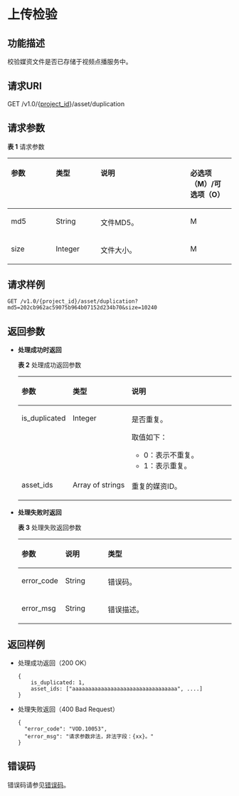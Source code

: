 # 上传检验<a name="ZH-CN_TOPIC_0161183689"></a>

## 功能描述<a name="section741313354348"></a>

校验媒资文件是否已存储于视频点播服务中。

## 请求URI<a name="zh-cn_topic_0128109922_zh-cn_topic_0127940850_section5627230172812"></a>

GET /v1.0/\{[project\_id](获取项目ID.md)\}/asset/duplication

## 请求参数<a name="zh-cn_topic_0128109922_zh-cn_topic_0127940850_section13573338112812"></a>

**表 1**  请求参数

<a name="zh-cn_topic_0128109922_zh-cn_topic_0127940850_table11962631"></a>
<table><thead align="left"><tr id="zh-cn_topic_0128109922_zh-cn_topic_0127940850_row4709306"><th class="cellrowborder" valign="top" width="20%" id="mcps1.2.5.1.1"><p id="zh-cn_topic_0128109922_zh-cn_topic_0127940850_p45909486"><a name="zh-cn_topic_0128109922_zh-cn_topic_0127940850_p45909486"></a><a name="zh-cn_topic_0128109922_zh-cn_topic_0127940850_p45909486"></a>参数</p>
</th>
<th class="cellrowborder" valign="top" width="20%" id="mcps1.2.5.1.2"><p id="zh-cn_topic_0128109922_zh-cn_topic_0127940850_p27680879"><a name="zh-cn_topic_0128109922_zh-cn_topic_0127940850_p27680879"></a><a name="zh-cn_topic_0128109922_zh-cn_topic_0127940850_p27680879"></a>类型</p>
</th>
<th class="cellrowborder" valign="top" width="40%" id="mcps1.2.5.1.3"><p id="zh-cn_topic_0128109922_zh-cn_topic_0127940850_p27558692"><a name="zh-cn_topic_0128109922_zh-cn_topic_0127940850_p27558692"></a><a name="zh-cn_topic_0128109922_zh-cn_topic_0127940850_p27558692"></a>说明</p>
</th>
<th class="cellrowborder" valign="top" width="20%" id="mcps1.2.5.1.4"><p id="p512895812224"><a name="p512895812224"></a><a name="p512895812224"></a>必选项（M）/可选项（O）</p>
</th>
</tr>
</thead>
<tbody><tr id="row9016510488"><td class="cellrowborder" valign="top" width="20%" headers="mcps1.2.5.1.1 "><p id="p17278331141213"><a name="p17278331141213"></a><a name="p17278331141213"></a><span>md5</span></p>
</td>
<td class="cellrowborder" valign="top" width="20%" headers="mcps1.2.5.1.2 "><p id="p1321151483"><a name="p1321151483"></a><a name="p1321151483"></a>String</p>
</td>
<td class="cellrowborder" valign="top" width="40%" headers="mcps1.2.5.1.3 "><p id="p11987164231317"><a name="p11987164231317"></a><a name="p11987164231317"></a>文件MD5。</p>
</td>
<td class="cellrowborder" valign="top" width="20%" headers="mcps1.2.5.1.4 "><p id="p442645814138"><a name="p442645814138"></a><a name="p442645814138"></a>M</p>
</td>
</tr>
<tr id="zh-cn_topic_0128109922_zh-cn_topic_0127940850_row14539135243618"><td class="cellrowborder" valign="top" width="20%" headers="mcps1.2.5.1.1 "><p id="zh-cn_topic_0128109922_zh-cn_topic_0127940850_p35404528369"><a name="zh-cn_topic_0128109922_zh-cn_topic_0127940850_p35404528369"></a><a name="zh-cn_topic_0128109922_zh-cn_topic_0127940850_p35404528369"></a>size</p>
</td>
<td class="cellrowborder" valign="top" width="20%" headers="mcps1.2.5.1.2 "><p id="zh-cn_topic_0128109922_zh-cn_topic_0127940850_p18540105216368"><a name="zh-cn_topic_0128109922_zh-cn_topic_0127940850_p18540105216368"></a><a name="zh-cn_topic_0128109922_zh-cn_topic_0127940850_p18540105216368"></a>Integer</p>
</td>
<td class="cellrowborder" valign="top" width="40%" headers="mcps1.2.5.1.3 "><p id="p654362091413"><a name="p654362091413"></a><a name="p654362091413"></a>文件大小。</p>
</td>
<td class="cellrowborder" valign="top" width="20%" headers="mcps1.2.5.1.4 "><p id="zh-cn_topic_0128109922_zh-cn_topic_0127940850_p155408523369"><a name="zh-cn_topic_0128109922_zh-cn_topic_0127940850_p155408523369"></a><a name="zh-cn_topic_0128109922_zh-cn_topic_0127940850_p155408523369"></a>M</p>
</td>
</tr>
</tbody>
</table>

## 请求样例<a name="zh-cn_topic_0128109922_zh-cn_topic_0127940850_section126831744152813"></a>

```
GET /v1.0/{project_id}/asset/duplication?md5=202cb962ac59075b964b07152d234b70&size=10240
```

## 返回参数<a name="zh-cn_topic_0128109922_zh-cn_topic_0127940850_section1758182152916"></a>

-   **处理成功时返回**

    **表 2**  处理成功返回参数

    <a name="zh-cn_topic_0128109922_zh-cn_topic_0127940850_table54648243"></a>
    <table><thead align="left"><tr id="zh-cn_topic_0128109922_zh-cn_topic_0127940850_row43935272"><th class="cellrowborder" valign="top" width="20%" id="mcps1.2.4.1.1"><p id="zh-cn_topic_0128109922_zh-cn_topic_0127940850_p1987246"><a name="zh-cn_topic_0128109922_zh-cn_topic_0127940850_p1987246"></a><a name="zh-cn_topic_0128109922_zh-cn_topic_0127940850_p1987246"></a>参数</p>
    </th>
    <th class="cellrowborder" valign="top" width="20%" id="mcps1.2.4.1.2"><p id="zh-cn_topic_0128109922_zh-cn_topic_0127940850_p1449372353717"><a name="zh-cn_topic_0128109922_zh-cn_topic_0127940850_p1449372353717"></a><a name="zh-cn_topic_0128109922_zh-cn_topic_0127940850_p1449372353717"></a>类型</p>
    </th>
    <th class="cellrowborder" valign="top" width="60%" id="mcps1.2.4.1.3"><p id="zh-cn_topic_0128109922_zh-cn_topic_0127940850_p26749237"><a name="zh-cn_topic_0128109922_zh-cn_topic_0127940850_p26749237"></a><a name="zh-cn_topic_0128109922_zh-cn_topic_0127940850_p26749237"></a>说明</p>
    </th>
    </tr>
    </thead>
    <tbody><tr id="zh-cn_topic_0128109922_zh-cn_topic_0127940850_row5707718"><td class="cellrowborder" valign="top" width="20%" headers="mcps1.2.4.1.1 "><p id="zh-cn_topic_0128109922_zh-cn_topic_0127940850_p59671974"><a name="zh-cn_topic_0128109922_zh-cn_topic_0127940850_p59671974"></a><a name="zh-cn_topic_0128109922_zh-cn_topic_0127940850_p59671974"></a>is_duplicated</p>
    </td>
    <td class="cellrowborder" valign="top" width="20%" headers="mcps1.2.4.1.2 "><p id="zh-cn_topic_0128109922_zh-cn_topic_0127940850_p849872316374"><a name="zh-cn_topic_0128109922_zh-cn_topic_0127940850_p849872316374"></a><a name="zh-cn_topic_0128109922_zh-cn_topic_0127940850_p849872316374"></a>Integer</p>
    </td>
    <td class="cellrowborder" valign="top" width="60%" headers="mcps1.2.4.1.3 "><p id="p14527143211714"><a name="p14527143211714"></a><a name="p14527143211714"></a>是否重复。</p>
    <div class="p" id="p14290315124115"><a name="p14290315124115"></a><a name="p14290315124115"></a>取值如下：<a name="ul10751174515417"></a><a name="ul10751174515417"></a><ul id="ul10751174515417"><li>0：表示不重复。</li><li>1：表示重复。</li></ul>
    </div>
    </td>
    </tr>
    <tr id="zh-cn_topic_0128109922_zh-cn_topic_0127940850_row20786760"><td class="cellrowborder" valign="top" width="20%" headers="mcps1.2.4.1.1 "><p id="zh-cn_topic_0128109922_zh-cn_topic_0127940850_p6006001"><a name="zh-cn_topic_0128109922_zh-cn_topic_0127940850_p6006001"></a><a name="zh-cn_topic_0128109922_zh-cn_topic_0127940850_p6006001"></a>asset_ids</p>
    </td>
    <td class="cellrowborder" valign="top" width="20%" headers="mcps1.2.4.1.2 "><p id="zh-cn_topic_0128109922_zh-cn_topic_0127940850_p1450092312378"><a name="zh-cn_topic_0128109922_zh-cn_topic_0127940850_p1450092312378"></a><a name="zh-cn_topic_0128109922_zh-cn_topic_0127940850_p1450092312378"></a>Array&nbsp;of&nbsp;strings</p>
    </td>
    <td class="cellrowborder" valign="top" width="60%" headers="mcps1.2.4.1.3 "><p id="p106451359161719"><a name="p106451359161719"></a><a name="p106451359161719"></a>重复的媒资ID。</p>
    </td>
    </tr>
    </tbody>
    </table>

-   **处理失败时返回**

    **表 3**  处理失败返回参数

    <a name="table19279830124019"></a>
    <table><thead align="left"><tr id="zh-cn_topic_0165670818_row13325101316"><th class="cellrowborder" valign="top" width="20%" id="mcps1.2.4.1.1"><p id="zh-cn_topic_0165670818_p1733271010319"><a name="zh-cn_topic_0165670818_p1733271010319"></a><a name="zh-cn_topic_0165670818_p1733271010319"></a>参数</p>
    </th>
    <th class="cellrowborder" valign="top" width="20%" id="mcps1.2.4.1.2"><p id="zh-cn_topic_0165670818_p12332131093112"><a name="zh-cn_topic_0165670818_p12332131093112"></a><a name="zh-cn_topic_0165670818_p12332131093112"></a>说明</p>
    </th>
    <th class="cellrowborder" valign="top" width="60%" id="mcps1.2.4.1.3"><p id="zh-cn_topic_0165670818_p433217106310"><a name="zh-cn_topic_0165670818_p433217106310"></a><a name="zh-cn_topic_0165670818_p433217106310"></a>类型</p>
    </th>
    </tr>
    </thead>
    <tbody><tr id="zh-cn_topic_0165670818_row2332181010310"><td class="cellrowborder" valign="top" width="20%" headers="mcps1.2.4.1.1 "><p id="zh-cn_topic_0165670818_p13321610193113"><a name="zh-cn_topic_0165670818_p13321610193113"></a><a name="zh-cn_topic_0165670818_p13321610193113"></a>error_code</p>
    </td>
    <td class="cellrowborder" valign="top" width="20%" headers="mcps1.2.4.1.2 "><p id="zh-cn_topic_0165670818_p3332181073114"><a name="zh-cn_topic_0165670818_p3332181073114"></a><a name="zh-cn_topic_0165670818_p3332181073114"></a>String</p>
    </td>
    <td class="cellrowborder" valign="top" width="60%" headers="mcps1.2.4.1.3 "><p id="zh-cn_topic_0165670818_p833211053118"><a name="zh-cn_topic_0165670818_p833211053118"></a><a name="zh-cn_topic_0165670818_p833211053118"></a>错误码。</p>
    </td>
    </tr>
    <tr id="zh-cn_topic_0165670818_row63321510113119"><td class="cellrowborder" valign="top" width="20%" headers="mcps1.2.4.1.1 "><p id="zh-cn_topic_0165670818_p033216102318"><a name="zh-cn_topic_0165670818_p033216102318"></a><a name="zh-cn_topic_0165670818_p033216102318"></a>error_msg</p>
    </td>
    <td class="cellrowborder" valign="top" width="20%" headers="mcps1.2.4.1.2 "><p id="zh-cn_topic_0165670818_p7333210173114"><a name="zh-cn_topic_0165670818_p7333210173114"></a><a name="zh-cn_topic_0165670818_p7333210173114"></a>String</p>
    </td>
    <td class="cellrowborder" valign="top" width="60%" headers="mcps1.2.4.1.3 "><p id="zh-cn_topic_0165670818_p4333141010317"><a name="zh-cn_topic_0165670818_p4333141010317"></a><a name="zh-cn_topic_0165670818_p4333141010317"></a>错误描述。</p>
    </td>
    </tr>
    </tbody>
    </table>


## 返回样例<a name="zh-cn_topic_0128109922_zh-cn_topic_0127940850_section175034214305"></a>

-   处理成功返回（200 OK）

    ```
    {
        is_duplicated: 1,
        asset_ids: ["aaaaaaaaaaaaaaaaaaaaaaaaaaaaaaaaa", ....]
    }
    ```

-   处理失败返回（400 Bad Request）

    ```
    {
      "error_code": "VOD.10053",
      "error_msg": "请求参数非法，非法字段：{xx}。"
    }
    ```


## 错误码<a name="section569214377267"></a>

错误码请参见[错误码](错误码.md)。

